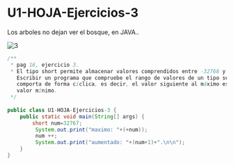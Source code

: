 # U1-HOJA-Ejercicios-3
Los arboles no dejan ver el bosque, en JAVA..

![3](https://user-images.githubusercontent.com/80227002/193471226-111a5291-2f8b-44f7-86b7-989bbd1f5d00.png)

```java
/**
 * pag 16, ejercicio 3. 
 * El tipo short permite almacenar valores comprendidos entre -32768 y 32767. 
   Escribir un programa que compruebe el rango de valores de un tipo se 
   comporta de forma cíclica, es decir, el valor siguiente al máximo es el 
   valor mínimo.
 */
 
public class U1-HOJA-Ejercicios-3 {
    public static void main(String[] args) {
        short num=32767; 
         System.out.print("maximo: "+(+num));        
         num ++;
         System.out.print("aumentado: "+(num+1)+".\n\n");
    }
}
```

